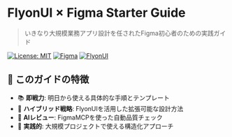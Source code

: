 # FlyonUI × Figma Starter Guide

> いきなり大規模業務アプリ設計を任されたFigma初心者のための実践ガイド

[![License: MIT](https://img.shields.io/badge/License-MIT-blue.svg)](LICENSE)
[![Figma](https://img.shields.io/badge/Figma-Compatible-green)](https://www.figma.com/)
[![FlyonUI](https://img.shields.io/badge/FlyonUI-Supported-purple)](https://flyonui.com/)

## 🎯 このガイドの特徴

- 📚 **即戦力**: 明日から使える具体的な手順とテンプレート
- 🔄 **ハイブリッド戦略**: FlyonUIを活用した拡張可能な設計方法
- 🤖 **AIレビュー**: FigmaMCPを使った自動品質チェック
- 🏢 **実践的**: 大規模プロジェクトで使える構造化アプローチ
